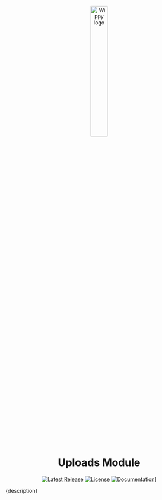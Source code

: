 <p align="center">
    <a href="https://wippy.ai" target="_blank">
        <picture>
            <source media="(prefers-color-scheme: dark)" srcset="https://github.com/wippyai/.github/blob/main/logo/wippy-text-dark.svg?raw=true">
            <img width="30%" align="center" src="https://github.com/wippyai/.github/blob/main/logo/wippy-text-light.svg?raw=true" alt="Wippy logo">
        </picture>
    </a>
</p>
<h1 align="center">Uploads Module</h1>
<div align="center">

[![Latest Release](https://img.shields.io/github/v/release/wippyai/module-uploads?style=flat-square)][releases-page]
[![License](https://img.shields.io/github/license/wippyai/module-uploads?style=flat-square)](LICENSE)
[![Documentation](https://img.shields.io/badge/Wippy-Documentation-brightgreen.svg?style=flat-square)][wippy-documentation]]

</div>

{description}

[wippy-documentation]: https://docs.wippy.ai
[releases-page]: https://github.com/wippyai/module-uploads/releases
